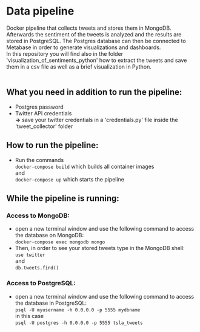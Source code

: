 # Data pipeline

Docker pipeline that collects tweets and stores them in MongoDB. Afterwards the sentiment of the tweets is analyzed and the results are stored in PostgreSQL. The Postgres database can then be connected to Metabase in order to generate visualizations and dashboards.  
In this repository you will find also in the folder 'visualization_of_sentiments_python' how to extract the tweets and save them in a csv file as well as a brief visualization in Python.  
<br />
## What you need in addition to run the pipeline:
* Postgres password
* Twitter API credentials  
  **&rarr;** save your twitter credentials in a 'credentials.py' file inside the 'tweet_collector' folder  

## How to run the pipeline:
* Run the commands  
  `docker-compose build` which builds all container images  
  and   
  `docker-compose up` which starts the pipeline      


## While the pipeline is running:

### Access to MongoDB:
  * open a new terminal window and use the following command to access the database on MongoDB:   
    `docker-compose exec mongodb mongo`  
  * Then, in order to see your stored tweets type in the MongoDB shell:  
    `use twitter`  
    and  
    `db.tweets.find()`
    
### Access to PostgreSQL:
  * open a new terminal window and use the following command to access the database in PostgreSQL:  
    `psql -U myusername -h 0.0.0.0 -p 5555 mydbname`  
    in this case  
    `psql -U postgres -h 0.0.0.0 -p 5555 tsla_tweets`


  
